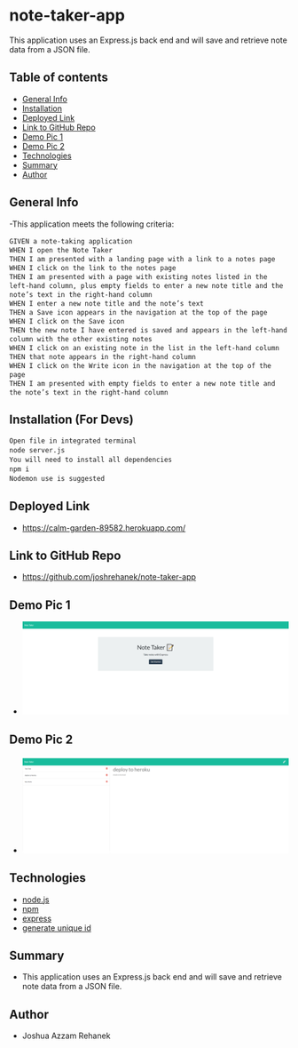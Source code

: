 # note-taker-app
This application uses an Express.js back end and will save and retrieve note data from a JSON file.


## Table of contents
- [General Info](#general-info)
- [Installation](#installation)
- [Deployed Link](#deployed-link)
- [Link to GitHub Repo](#link-to-github-repo)
- [Demo Pic 1](#demo-pic-1)
- [Demo Pic 2](#demo-pic-2)
- [Technologies](#technologies)
- [Summary](#summary)
- [Author](#author)

## General Info
-This application meets the following criteria:


```
GIVEN a note-taking application
WHEN I open the Note Taker
THEN I am presented with a landing page with a link to a notes page
WHEN I click on the link to the notes page
THEN I am presented with a page with existing notes listed in the left-hand column, plus empty fields to enter a new note title and the note’s text in the right-hand column
WHEN I enter a new note title and the note’s text
THEN a Save icon appears in the navigation at the top of the page
WHEN I click on the Save icon
THEN the new note I have entered is saved and appears in the left-hand column with the other existing notes
WHEN I click on an existing note in the list in the left-hand column
THEN that note appears in the right-hand column
WHEN I click on the Write icon in the navigation at the top of the page
THEN I am presented with empty fields to enter a new note title and the note’s text in the right-hand column
```

## Installation (For Devs)
```md
Open file in integrated terminal
node server.js
You will need to install all dependencies
npm i
Nodemon use is suggested

```
## Deployed Link
- https://calm-garden-89582.herokuapp.com/

## Link to GitHub Repo
- https://github.com/joshrehanek/note-taker-app

## Demo Pic 1
- ![Demo Pic](public\assets\images\note-taker-1.png)

## Demo Pic 2
- ![Demo Pic](public\assets\images\note-taker-2.png)

## Technologies
- [node.js](https://nodejs.org/en//)
- [npm](https://www.npmjs.com/)
- [express](https://expressjs.com/)
- [generate unique id](https://www.npmjs.com/package/generate-unique-id) 



## Summary
- This application uses an Express.js back end and will save and retrieve note data from a JSON file.

## Author
- Joshua Azzam Rehanek